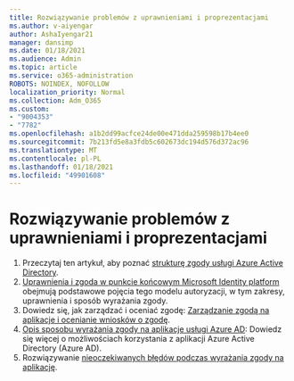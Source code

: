 ```yaml
---
title: Rozwiązywanie problemów z uprawnieniami i proprezentacjami
ms.author: v-aiyengar
author: AshaIyengar21
manager: dansimp
ms.date: 01/18/2021
ms.audience: Admin
ms.topic: article
ms.service: o365-administration
ROBOTS: NOINDEX, NOFOLLOW
localization_priority: Normal
ms.collection: Adm_O365
ms.custom:
- "9004353"
- "7782"
ms.openlocfilehash: a1b2dd99acfce24de00e471dda259598b17b4ee0
ms.sourcegitcommit: 7b213fd5e8a3fdb5c602673dc194d576d372ac96
ms.translationtype: MT
ms.contentlocale: pl-PL
ms.lasthandoff: 01/18/2021
ms.locfileid: "49901608"
---
```

# <a name="troubleshoot-permissions-and-consents"></a>Rozwiązywanie problemów z uprawnieniami i proprezentacjami

1. Przeczytaj ten artykuł, aby poznać [strukturę zgody usługi Azure Active Directory](https://docs.microsoft.com/azure/active-directory/develop/consent-framework).
1. [Uprawnienia i zgoda w punkcie końcowym Microsoft Identity platform](https://docs.microsoft.com/azure/active-directory/develop/v2-permissions-and-consent) obejmują podstawowe pojęcia tego modelu autoryzacji, w tym zakresy, uprawnienia i sposób wyrażania zgody.
1. Dowiedz się, jak zarządzać i oceniać zgodę: [Zarządzanie zgodą na aplikacje i ocenianie wniosków o zgodę](https://docs.microsoft.com/azure/active-directory/manage-apps/manage-consent-requests#evaluating-a-request-for-tenant-wide-admin-consent).
1. [Opis sposobu wyrażania zgody na aplikacje usługi Azure AD](https://docs.microsoft.com/azure/active-directory/develop/application-consent-experience): Dowiedz się więcej o możliwościach korzystania z aplikacji Azure Active Directory (Azure AD).
1. Rozwiązywanie [nieoczekiwanych błędów podczas wyrażania zgody na aplikację](https://docs.microsoft.com/azure/active-directory/manage-apps/application-sign-in-unexpected-user-consent-error).
